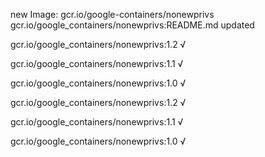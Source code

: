 new Image: gcr.io/google-containers/nonewprivs
gcr.io/google_containers/nonewprivs:README.md updated 

gcr.io/google_containers/nonewprivs:1.2 √

gcr.io/google_containers/nonewprivs:1.1 √

gcr.io/google_containers/nonewprivs:1.0 √

gcr.io/google_containers/nonewprivs:1.2 √

gcr.io/google_containers/nonewprivs:1.1 √

gcr.io/google_containers/nonewprivs:1.0 √

